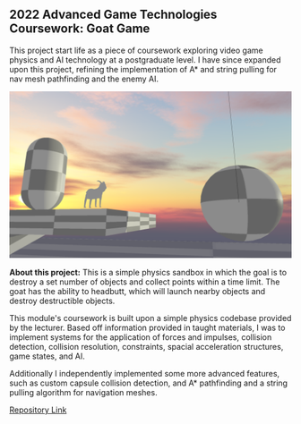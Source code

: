 ## 2022 Advanced Game Technologies Coursework: Goat Game

This project start life as a piece of coursework exploring video game physics and AI technology at a postgraduate level. I have since expanded upon this project, refining the implementation of A* and string pulling for nav mesh pathfinding and the enemy AI.

![Goat Game](/images/goat.png)

**About this project:** This is a simple physics sandbox in which the goal is to destroy a set number of objects and collect points within a time limit. The goat has the ability to headbutt, which will launch nearby objects and destroy destructible objects.

This module's coursework is built upon a simple physics codebase provided by the lecturer. Based off information provided in taught materials, I was to implement systems for the application of forces and impulses, collision detection, collision resolution, constraints, spacial acceleration structures, game states, and AI. 

Additionally I independently implemented some more advanced features, such as custom capsule collision detection, and A* pathfinding and a string pulling algorithm for navigation meshes.

[Repository Link](https://github.com/Paraic821/CSC8503)
